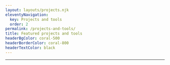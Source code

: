 ```yaml
---
layout: layouts/projects.njk
eleventyNavigation:
  key: Projects and tools
  order: 2
permalink: /projects-and-tools/
title: Featured projects and tools
headerBgColor: coral-500
headerBorderColor: coral-800
headerTextColor: black
---
```

***
